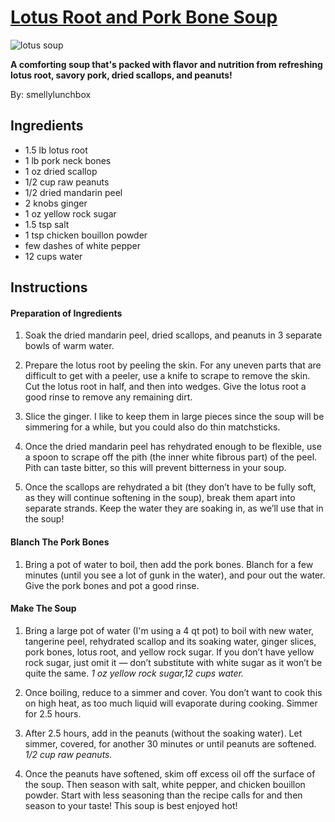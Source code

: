 # [Lotus Root and Pork Bone Soup]( https://smellylunchbox.com/lotus-root-and-pork-bone-soup/) 

![lotus soup](https://omnivorescookbook.com/wp-content/uploads/2024/01/231208_Lotus-Root-Soup-with-Pork-Ribs_550.jpg)

**A comforting soup that's packed with flavor and nutrition from refreshing lotus root, savory pork, dried scallops, and peanuts!**

By: smellylunchbox

## Ingredients
- 1.5 lb lotus root 
- 1 lb pork neck bones
- 1 oz dried scallop
- 1/2 cup raw peanuts
- 1/2 dried mandarin peel
- 2 knobs ginger
- 1 oz yellow rock sugar
- 1.5 tsp salt
- 1 tsp chicken bouillon powder
- few dashes of white pepper
- 12 cups water

## Instructions
#### Preparation of Ingredients
1. Soak the dried mandarin peel, dried scallops, and peanuts in 3 separate bowls of warm water.

2. Prepare the lotus root by peeling the skin. For any uneven parts that are difficult to get with a peeler, use a knife to scrape to remove the skin. Cut the lotus root in half, and then into wedges. Give the lotus root a good rinse to remove any remaining dirt.

3. Slice the ginger. I like to keep them in large pieces since the soup will be simmering for a while, but you could also do thin matchsticks.

4. Once the dried mandarin peel has rehydrated enough to be flexible, use a spoon to scrape off the pith (the inner white fibrous part) of the peel. Pith can taste bitter, so this will prevent bitterness in your soup.

5. Once the scallops are rehydrated a bit (they don’t have to be fully soft, as they will continue softening in the soup), break them apart into separate strands. Keep the water they are soaking in, as we’ll use that in the soup!
#### Blanch The Pork Bones
1. Bring a pot of water to boil, then add the pork bones. Blanch for a few minutes (until you see a lot of gunk in the water), and pour out the water. Give the pork bones and pot a good rinse.

#### Make The Soup
1. Bring a large pot of water (I'm using a 4 qt pot) to boil with new water, tangerine peel, rehydrated scallop and its soaking water, ginger slices, pork bones, lotus root, and yellow rock sugar. If you don’t have yellow rock sugar, just omit it — don’t substitute with white sugar as it won’t be quite the same.
*1 oz yellow rock sugar,12 cups water.*

2. Once boiling, reduce to a simmer and cover. You don’t want to cook this on high heat, as too much liquid will evaporate during cooking. Simmer for 2.5 hours.
3. After 2.5 hours, add in the peanuts (without the soaking water). Let simmer, covered, for another 30 minutes or until peanuts are softened.
*1/2 cup raw peanuts.*
4. Once the peanuts have softened, skim off excess oil off the surface of the soup. Then season with salt, white pepper, and chicken bouillon powder. Start with less seasoning than the recipe calls for and then season to your taste! This soup is best enjoyed hot!
